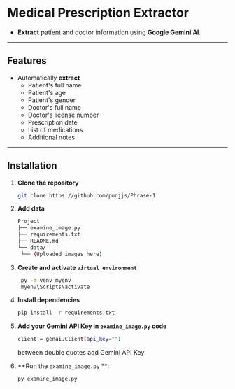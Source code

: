 # Medical Prescription Extractor

- **Extract** patient and doctor information using **Google Gemini AI**.

---

## Features

- Automatically **extract**
  - Patient's full name
  - Patient's age
  - Patient's gender
  - Doctor's full name
  - Doctor's license number
  - Prescription date
  - List of medications
  - Additional notes

---

## Installation

1. **Clone the repository**

   ```bash
   git clone https://github.com/punjjs/Phrase-1
   ```
2. **Add data**
   ```bash
   Project 
   ├── examine_image.py
   ├── requirements.txt
   ├── README.md
   └── data/
    └── (Uploaded images here)
   ```
3. **Create and activate `virtual environment`**
   ```bash
    py -m venv myenv
    myenv\Scripts\activate
   ```
4. **Install dependencies**

   ```bash
   pip install -r requirements.txt
   ```

5. **Add your Gemini API Key in `examine_image.py` code**
   ```bash
   client = genai.Client(api_key="")
   ```
   between double quotes add Gemini API Key

7. **Run the `examine_image.py` **:

   ```bash
   py examine_image.py
   ```
